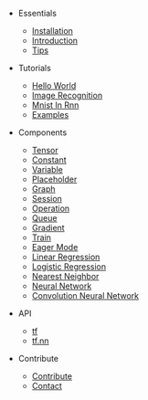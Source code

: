 
* Essentials
    * [Installation](essentials/installation.md)
    * [Introduction](essentials/introduction.md)
    * [Tips](essentials/tips.md)


* Tutorials
    * [Hello World](tutorials/HelloWorld.md)
    * [Image Recognition](tutorials/ImageRecognition.md)
    * [Mnist In Rnn](tutorials/MnistInRnn.md)
    * [Examples](tutorials/examples.md)


* Components
    <!-- * [FrontCover](components/FrontCover.md) -->
    <!-- * [Table of Contents](components/Table%20of%20Contents.md) -->
    <!-- * [Foreword](components/Foreword.md) -->
    <!-- * [Preface](components/Preface.md) -->
    * [Tensor](components/tensor.md)
    * [Constant](components/Constant.md)
    * [Variable](components/Variable.md)
    * [Placeholder](components/Placeholder.md)
    * [Graph](components/Graph.md)
    * [Session](components/Session.md)
    * [Operation](components/Operation.md)
    * [Queue](components/Queue.md)
    * [Gradient](components/Gradient.md)
    * [Train](components/Train.md)
    * [Eager Mode](components/EagerMode.md)
    * [Linear Regression](components/LinearRegression.md)
    * [Logistic Regression](components/LogisticRegression.md)
    * [Nearest Neighbor](components/NearestNeighbor.md)
    * [Neural Network](components/NeuralNetwork.md)
    * [Convolution Neural Network](components/ConvolutionNeuralNetwork.md)


* API
    * [tf](api/tf.md)
    * [tf.nn](api/tf.nn.md)


* Contribute
    * [Contribute](contribute/contribute.md)
    * [Contact](contribute/contact.md)

